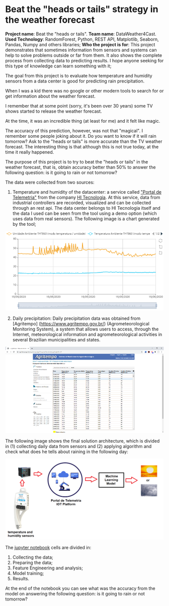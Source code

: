 # Beat the "heads or tails" strategy in the weather forecast

**Project name**: Beat the "heads or tails".
**Team name**: DataWeather4Cast.
**Used Technology**: RandomForest, Python, REST API, Matplotlib, Seaborn, Pandas, Numpy and others libraries;
**Who the project is for**: This project demonstrates that sometimes information from sensors and systems can help to solve problems outside or far from them. It also shows the complete process from collecting data to predicting results. I hope anyone seeking for this type of knowledge can learn something with it; 

The goal from this project is to evaluate how temperature and humidity sensors from a data center is good for predicting rain precipitation.

When I was a kid there was no google or other modern tools to search for or get information about the weather forecast.

I remember that at some point (sorry, it's been over 30 years) some TV shows started to release the weather forecast.

At the time, it was an incredible thing (at least for me) and it felt like magic.

The accuracy of this prediction, however, was not that "magical". I remember some people joking about it. Do you want to know if it will rain tomorrow? Ask to the "heads or tails" is more accurate than the TV weather forecast. The interesting thing is that although this is not true today, at the time it really happened.

The purpose of this project is to try to beat the "heads or tails" in the weather forecast, that is, obtain accuracy better than 50% to answer the following question: is it going to rain or not tomorrow?

The data were collected from two sources:

 1. Temperature and humidity of the datacenter: a service called ["Portal de Telemetria"](http://app.telemetria.hitecnologia.com.br) from the company [HI Tecnologia](http://www.hitecnologia.com.br/). At this service, data from industrial controllers are recorded, visualized and can be collected through an rest api. The data center belongs to HI Tecnologia itself and the data I used can be seen from the tool using a demo option (which uses data from real sensors). The following image is a chart generated by the tool;

![Chart from Telemetry Portal](./images/portal.png)

 2. Daily precipitation: Daily precipitation data was obtained from [Agritempo] (https://www.agritempo.gov.br/) (Agrometeorological Monitoring System), a system that allows users to access, through the Internet, meteorological information and agrometeorological activities in several Brazilian municipalities and states.

![Agritempo's site](./images/agritempo.png)

The following image shows the final solution architecture, which is divided in (1) collecting daily data from sensors and (2) applying algorithm and check what does he tells about raining in the following day:

 ![Solution](./images/solution.png)

The [jupyter notebook](./weather-forecast-using-iot-data.ipynb) cells are divided in:

 1. Collecting the data;
 2. Preparing the data;
 3. Feature Engineering and analysis;
 4. Model training;
 5. Results.

At the end of the notebook you can see what was the accuracy from the model on answering the following question: is it going to rain or not tomorrow?
 
